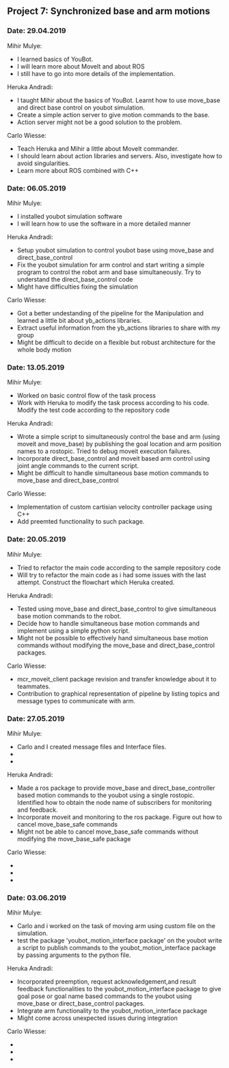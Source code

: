 
## Project 7: Synchronized base and arm motions
### Date: 29.04.2019

Mihir Mulye:

   * I learned basics of YouBot.
   * I will learn more about MoveIt and about ROS
   * I still have to go into more details of the implementation.

Heruka Andradi:

   * I taught Mihir about the basics of YouBot. Learnt how to use move_base and direct base control on youbot simulation.
   * Create a simple action server to give motion commands to the base.
   * Action server might not be a good solution to the problem.


Carlo Wiesse:

   * Teach Heruka and Mihir a little about MoveIt commander. 
   * I should learn about action libraries and servers. Also, investigate how to avoid singularities.
   * Learn more about ROS combined with C++


### Date: 06.05.2019

Mihir Mulye:

   * I installed youbot simulation software 
   * I will learn how to use the software in a more detailed manner
   

Heruka Andradi:

   * Setup youbot simulation to control youbot base using move_base and direct_base_control
   * Fix the youbot simulation for arm control and start writing a simple program to control the robot arm and base simultaneously. Try to understand the direct_base_control code
   * Might have difficulties fixing the simulation

Carlo Wiesse:

   * Got a better undestanding of the pipeline for the Manipulation and learned a little bit about yb_actions libraries. 
   * Extract useful information from the yb_actions libraries to share with my group 
   * Might be difficult to decide on a flexible but robust architecture for the whole body motion
   
   
### Date: 13.05.2019

Mihir Mulye:

   * Worked on basic control flow of the task process 
   * Work with Heruka to modify the task process according to his code. Modify the test code according to the repository code 
   

Heruka Andradi:

   * Wrote a simple script to simultaneously control the base and arm (using moveit and move_base) by publishing the goal location and arm position names to a rostopic. Tried to debug moveit execution failures.
   * Incorporate direct_base_control and moveit based arm control using joint angle commands to the current script.
   * Might be difficult to handle simultaneous base motion commands to move_base and direct_base_control

Carlo Wiesse:

   * Implementation of custom cartisian velocity controller package using C++
   * Add preemted functionality to such package.
   
### Date: 20.05.2019

Mihir Mulye:

   * Tried to refactor the main code according to the sample repository code 
   * Will try to refactor the main code as i had some issues with the last attempt. Construct the flowchart which Heruka created. 
  

Heruka Andradi:

   * Tested using move_base and direct_base_control to give simultaneous base motion commands to the robot.
   * Decide how to handle simultaneous base motion commands and implement using a simple python script.
   * Might not be possible to effectively hand simultaneous base motion commands without modifying the move_base and direct_base_control packages.

Carlo Wiesse:

   * mcr_moveit_client package revision and transfer knowledge about it to teammates.
   * Contribution to graphical representation of pipeline by listing topics and message types to communicate with arm.
   
### Date: 27.05.2019

Mihir Mulye:

   * Carlo and I created message files and Interface files.
   * 
   *
  

Heruka Andradi:

   * Made a ros package to provide move_base and direct_base_controller based motion commands to the youbot using a single rostopic. Identified how to obtain the node name of subscribers for monitoring and feedback.
   * Incorporate moveit and monitoring to the ros package. Figure out how to cancel move_base_safe commands
   * Might not be able to cancel move_base_safe commands without modifying the move_base_safe package

Carlo Wiesse:

   *
   *
   *
   
### Date: 03.06.2019

Mihir Mulye:

   * Carlo and i worked on the task of moving arm using custom file on the simulation. 
   * test the package 'youbot_motion_interface package' on the youbot write a script to publish commands to the youbot_motion_interface package by passing arguments to the python file. 
   
  

Heruka Andradi:

   * Incorporated preemption, request acknowledgement,and result feedback functionalities to the youbot_motion_interface package to give goal pose or goal name based commands to the youbot using move_base or direct_base_control packages.
   * Integrate arm functionality to the youbot_motion_interface package
   * Might come across unexpected issues during integration

Carlo Wiesse:

   *
   *
   *


